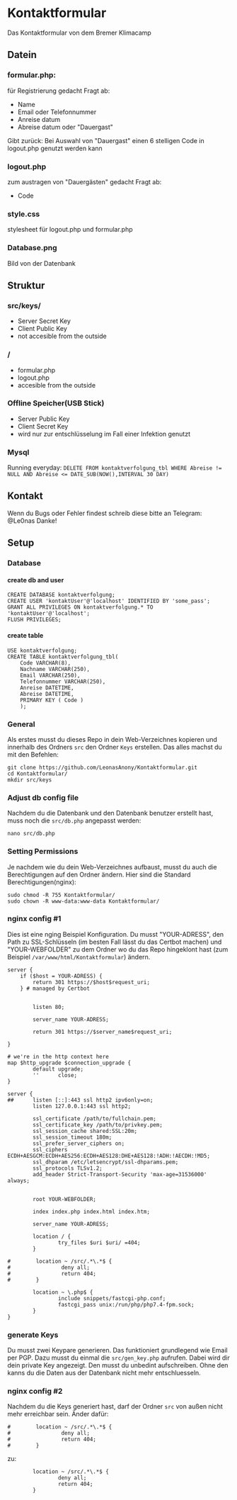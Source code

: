 # Kontaktformular
Das Kontaktformular von dem Bremer Klimacamp

## Datein
### formular.php:
für Registrierung gedacht
Fragt ab:
- Name
- Email oder Telefonnummer
- Anreise datum
- Abreise datum oder "Dauergast"

Gibt zurück: Bei Auswahl von "Dauergast" einen 6 stelligen Code in logout.php genutzt werden kann

### logout.php
zum austragen von "Dauergästen" gedacht
Fragt ab:
- Code

### style.css
stylesheet für logout.php und formular.php

### Database.png
Bild von der Datenbank

## Struktur
### src/keys/
- Server Secret Key
- Client Public Key
- not accesible from the outside

### /
- formular.php
- logout.php
- accesible from the outside

### Offline Speicher(USB Stick)
- Server Public Key
- Client Secret Key
- wird nur zur entschlüsselung im Fall einer Infektion genutzt

### Mysql
Running everyday:
`DELETE FROM kontaktverfolgung_tbl WHERE Abreise != NULL AND Abreise <= DATE_SUB(NOW(),INTERVAL 30 DAY)`

## Kontakt
Wenn du Bugs oder Fehler findest schreib diese bitte an Telegram: @Le0nas
Danke!

## Setup
### Database
#### create db and user
```
CREATE DATABASE kontaktverfolgung;
CREATE USER 'kontaktUser'@'localhost' IDENTIFIED BY 'some_pass';
GRANT ALL PRIVILEGES ON kontaktverfolgung.* TO 'kontaktUser'@'localhost';
FLUSH PRIVILEGES;
```

#### create table
```
USE kontaktverfolgung;
CREATE TABLE kontaktverfolgung_tbl(
    Code VARCHAR(8),
    Nachname VARCHAR(250),
    Email VARCHAR(250),
    Telefonnummer VARCHAR(250),
    Anreise DATETIME,
    Abreise DATETIME,
    PRIMARY KEY ( Code )
    );
```

### General
Als erstes musst du dieses Repo in dein Web-Verzeichnes kopieren und innerhalb des Ordners `src` den Ordner `Keys` erstellen. Das alles machst du mit den Befehlen:
```
git clone https://github.com/LeonasAnony/Kontaktformular.git
cd Kontaktformular/
mkdir src/keys
```


### Adjust db config file
Nachdem du die Datenbank und den Datenbank benutzer erstellt hast, muss noch die `src/db.php` angepasst werden:
```
nano src/db.php
```

### Setting Permissions
Je nachdem wie du dein Web-Verzeichnes aufbaust, musst du auch die Berechtigungen auf den Ordner ändern. Hier sind die Standard Berechtigungen(nginx):
```
sudo chmod -R 755 Kontaktformular/
sudo chown -R www-data:www-data Kontaktformular/
```

### nginx config #1
Dies ist eine nging Beispiel Konfiguration. Du musst "YOUR-ADRESS", den Path zu SSL-Schlüsseln (im besten Fall lässt du das Certbot machen) und "YOUR-WEBFOLDER" zu dem Ordner wo du das Repo hingeklont hast (zum Beispiel `/var/www/html/Kontaktformular`) ändern.
```
server {
    if ($host = YOUR-ADRESS) {
        return 301 https://$host$request_uri;
    } # managed by Certbot


        listen 80;

        server_name YOUR-ADRESS;

        return 301 https://$server_name$request_uri;

}

# we're in the http context here
map $http_upgrade $connection_upgrade {
        default upgrade;
        ''      close;
}

server {
##      listen [::]:443 ssl http2 ipv6only=on;
        listen 127.0.0.1:443 ssl http2;

        ssl_certificate /path/to/fullchain.pem;
        ssl_certificate_key /path/to/privkey.pem;
        ssl_session_cache shared:SSL:20m;
        ssl_session_timeout 180m;
        ssl_prefer_server_ciphers on;
        ssl_ciphers ECDH+AESGCM:ECDH+AES256:ECDH+AES128:DHE+AES128:!ADH:!AECDH:!MD5;
        ssl_dhparam /etc/letsencrypt/ssl-dhparams.pem;
        ssl_protocols TLSv1.2;
        add_header Strict-Transport-Security 'max-age=31536000' always;


        root YOUR-WEBFOLDER;

        index index.php index.html index.htm;

        server_name YOUR-ADRESS;

        location / {
                try_files $uri $uri/ =404;
        }

#        location ~ /src/.*\.*$ {
#                deny all;
#                return 404;
#        }

        location ~ \.php$ {
                include snippets/fastcgi-php.conf;
                fastcgi_pass unix:/run/php/php7.4-fpm.sock;
        }
}
```

### generate Keys
Du musst zwei Keypare generieren. Das funktioniert grundlegend wie Email per PGP.
Dazu musst du einmal die `src/gen_key.php` aufrufen. Dabei wird dir dein private Key
angezeigt. Den musst du unbedint aufschreiben. Ohne den kanns du die Daten
aus der Datenbank nicht mehr entschluesseln.

### nginx config #2
Nachdem du die Keys generiert hast, darf der Ordner `src` von außen nicht mehr erreichbar sein. Änder dafür:
```
#        location ~ /src/.*\.*$ {
#                deny all;
#                return 404;
#        }
```
zu:
```
        location ~ /src/.*\.*$ {
                deny all;
                return 404;
        }
```
